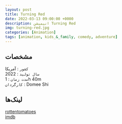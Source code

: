 ```yaml
---
layout: post
title: Turning Red
date: 2022-03-13 09:00:00 +0000
description: انیمیشن Turning Red
img: turning-red.jpg
categories: [Animation]
tags: [animation, kids_&_family, comedy, adventure]
---
```


## مشخصات

`کشور` : آمریکا  
`سال تولید` : 2022  
`مدت زمان` : 1h 40m  
`کارگردان` : Domee Shi

## لینک‌ها

[rottentomatoes](https://www.rottentomatoes.com/m/turning_red)  
[imdb](https://www.imdb.com/title/tt8097030/reference/)